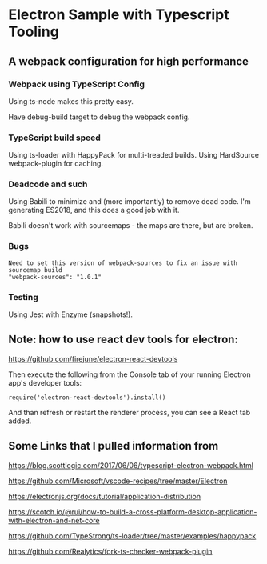 # Electron Sample with Typescript Tooling

## A webpack configuration for high performance

### Webpack using TypeScript Config

Using ts-node makes this pretty easy.

Have debug-build target to debug the webpack config.

### TypeScript build speed

Using ts-loader with HappyPack for multi-treaded builds.  Using HardSource webpack-plugin for caching.

### Deadcode and such
Using Babili to minimize and (more importantly) to remove dead code.  I'm generating ES2018, and this does a good job with it.

Babili doesn't work with sourcemaps - the maps are there, but are broken.

### Bugs
    Need to set this version of webpack-sources to fix an issue with sourcemap build
    "webpack-sources": "1.0.1"

### Testing

Using Jest with Enzyme (snapshots!).

## Note: how to use react dev tools for electron:
https://github.com/firejune/electron-react-devtools

Then execute the following from the Console tab of your running Electron app's developer tools:

`require('electron-react-devtools').install()`

And than refresh or restart the renderer process, you can see a React tab added.

## Some Links that I pulled information from

https://blog.scottlogic.com/2017/06/06/typescript-electron-webpack.html

https://github.com/Microsoft/vscode-recipes/tree/master/Electron

https://electronjs.org/docs/tutorial/application-distribution

https://scotch.io/@rui/how-to-build-a-cross-platform-desktop-application-with-electron-and-net-core

https://github.com/TypeStrong/ts-loader/tree/master/examples/happypack

https://github.com/Realytics/fork-ts-checker-webpack-plugin